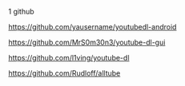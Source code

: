 
1 github

https://github.com/yausername/youtubedl-android

https://github.com/MrS0m30n3/youtube-dl-gui

https://github.com/l1ving/youtube-dl

https://github.com/Rudloff/alltube
